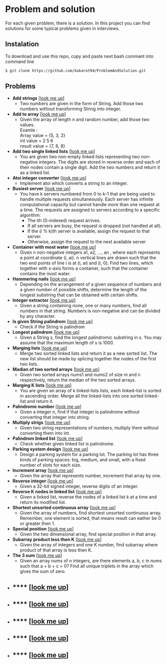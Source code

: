 # Problem and solution

For each given problem, there is a solution. In this project you can find solutions for some typical problems given in interviews.

## Instalation

To download and use this repo, copy and paste next bash commant into command line
```bash
$ git clone https://github.com/kakarot94/ProblemAndSolution.git
```

## Problems

- **Add strings** [[look me up](https://github.com/kakarot94/ProblemAndSolution/blob/master/src/solutions/AddStrings.java)]
  - Two numbers are given in the form of String. Add those two numbers without transforming String into integer.
- **Add to array** [[look me up](https://github.com/kakarot94/ProblemAndSolution/blob/master/src/solutions/AddToArrayForm.java)]
  - Given the array of length n and random number, add those two values. 
    <br>Examle :
    <br>  Array value  = {5, 3, 2}
    <br>  int value    =  2  5  6
    <br>  result value = {7, 8, 8}
- **Add two single linked lists** [[look me up](https://github.com/kakarot94/ProblemAndSolution/blob/master/src/solutions/AddTwoNumbers.java)]
  - You are given two non-empty linked lists representing two non-negative integers. The digits are stored in reverse order and each of their nodes contain a single digit. Add the two numbers and return it as a linked list.
- **Atoi integer converter** [[look me up](https://github.com/kakarot94/ProblemAndSolution/blob/master/src/solutions/AtoiSolution.java)]
  - Implement atoi which converts a string to an integer.
- **Busiest server** [[look me up](https://github.com/kakarot94/ProblemAndSolution/blob/master/src/solutions/BusiestServer.java)]
  - You have k servers numbered from 0 to k-1 that are being used to handle multiple requests simultaneously. Each server has infinite
  computational capacity but cannot handle more than one request at a time. The requests are assigned to servers according to a specific algorithm:
    - The ith (0-indexed) request arrives.
    - If all servers are busy, the request is dropped (not handled at all).
    - If the (i % k)th server is available, assign the request to that server.
    - Otherwise, assign the request to the next available server
- **Container with most water** [[look me up](https://github.com/kakarot94/ProblemAndSolution/blob/master/src/solutions/ContainerWithMostWater.java)]
  - Given n non-negative integers a1, a2, ..., an , where each represents a point at coordinate (i, ai). n vertical lines are drawn such 
  that the two end points of line i is at (i, ai) and (i, 0). Find two lines,  which together with x-axis forms a container, such that the container contains the most water.
- **Hammering nails** [[look me up](https://github.com/kakarot94/ProblemAndSolution/blob/master/src/solutions/HammeringNails.java)]
  - Depending on the arrangement of a given sequence of numbers and a given number of possible shifts, determine the length of the longest substring that can be obtained with certain shifts.
- **Integer extractor** [[look me up](https://github.com/kakarot94/ProblemAndSolution/blob/master/src/solutions/IntegerExtractor.java)]
  - Given a string containing none, one or many numbers, find all numbers in that string. Numbers is non-negative and can be divided by any character.
- **Is given String palindrom** [[look me up](https://github.com/kakarot94/ProblemAndSolution/blob/master/src/solutions/LongStringPalindrome.java)]
  - Check if the String is palindrom
- **Longest palindrom** [[look me up](https://github.com/kakarot94/ProblemAndSolution/blob/master/src/solutions/LongestPalindrom.java)]
  - Given a String s, find the longest palindromic substring in s. You may assume that the maximum length of s is 1000.
- **Marging lists** [[look me up](https://github.com/kakarot94/ProblemAndSolution/blob/master/src/solutions/MargingLists.java)]
  - Merge two sorted linked lists and return it as a new sorted list. The new list should be made by splicing together the nodes of the first two lists.
- **Madian of two sorted arrays** [[look me up](https://github.com/kakarot94/ProblemAndSolution/blob/master/src/solutions/MedianOfTwoSortedArrays.java)]
  - Given two sorted arrays nums1 and nums2 of size m and n respectively, return the median of the two sorted arrays.
- **Marging K lists** [[look me up](https://github.com/kakarot94/ProblemAndSolution/blob/master/src/solutions/MergingKLists.java)]
  - You are given an array of k linked-lists lists, each linked-list is sorted in ascending order. Merge all the linked-lists into one sorted linked-list and return it.
- **Palindrome number** [[look me up](https://github.com/kakarot94/ProblemAndSolution/blob/master/src/solutions/PalindromeNumber.java)]
  - Given a integer n, find if that integer is palindrome without converting that integer into string.
- **Multiply strigs** [[look me up](https://github.com/kakarot94/ProblemAndSolution/blob/master/src/solutions/MultiplyStrings.java)]
  - Given two string representations of numbers, multiply them without converting them into int.
- **Palindrom linked list** [[look me up](https://github.com/kakarot94/ProblemAndSolution/blob/master/src/solutions/PalindromeLinkedList.java)]
  - Check whether given linked list is palindrome.
- **Parking system design** [[look me up](https://github.com/kakarot94/ProblemAndSolution/blob/master/src/solutions/ParkingSystem.java)]
  - Design a parking system for a parking lot. The parking lot has three kinds of parking spaces: big, medium, and small, with a fixed number of slots for each size.
- **Increment array** [[look me up](https://github.com/kakarot94/ProblemAndSolution/blob/master/src/solutions/PlusOne.java)]
  - Given the array that represents number, increment that array by one.
- **Reverse integer** [[look me up](https://github.com/kakarot94/ProblemAndSolution/blob/master/src/solutions/ReverseInteger.java)]
  - Given a 32-bit signed integer, reverse digits of an integer.
- **Reverse K nodes in linked list** [[look me up](https://github.com/kakarot94/ProblemAndSolution/blob/master/src/solutions/ReverseKNodes.java)]
  - Given a linked list, reverse the nodes of a linked list k at a time and return its modified list.
- **Shortest unsorted continuous array** [[look me up](https://github.com/kakarot94/ProblemAndSolution/blob/master/src/solutions/ShortestUnsortedContinuousSubarray.java)]
  - Given the array of numbers, find shortest unsorted continuous array. Remember, one element is sorted, that means result can eather be 0 or greater then 1.
- **Special position** [[look me up](https://github.com/kakarot94/ProblemAndSolution/blob/master/src/solutions/SpecialPosition.java)]
  - Given the two dimensional array, find special position in that array.
- **Subarray product less then K** [[look me up](https://github.com/kakarot94/ProblemAndSolution/blob/master/src/solutions/SubarrayProductLessThenK.java)]
  - Given the array of integers and one K number, find subarray where product of that array is less then K.
- **The 3 sum** [[look me up](https://github.com/kakarot94/ProblemAndSolution/blob/master/src/solutions/The3Sum.java)]
  - Given an array nums of n integers, are there elements a, b, c in nums such that a + b + c = 0? Find all unique triplets in the array which gives the sum of zero.
- **** [[look me up]()]
  -
- **** [[look me up]()]
  -
- **** [[look me up]()]
  -
- **** [[look me up]()]
  -
- **** [[look me up]()]
  -
  
